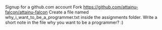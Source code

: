 Signup for a github.com account
Fork https://github.com/attainu-falcon/attainu-falcon
Create a file named why_i_want_to_be_a_programmer.txt inside the assignments folder.
Write a short note in the file why you want to be a programmer? :)